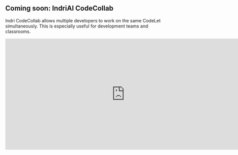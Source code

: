 ## Coming soon: IndriAI CodeCollab

Indri CodeCollab allows multiple developers to work on the same CodeLet simultaneously. This is especially useful for development teams and classrooms.

<iframe width="750" height="350" src="https://www.youtube.com/embed/wCP6vxxAxYM" title="Coming soon: IndriAI CodeCollab" frameborder="0" allow="accelerometer; autoplay; clipboard-write; encrypted-media; gyroscope; picture-in-picture; web-share" referrerpolicy="strict-origin-when-cross-origin" allowfullscreen></iframe>
